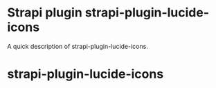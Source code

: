 # Strapi plugin strapi-plugin-lucide-icons

A quick description of strapi-plugin-lucide-icons.
# strapi-plugin-lucide-icons
